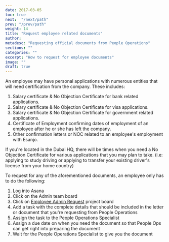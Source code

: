 ```yaml
---
date: 2017-03-05
toc: true
next:  "/next/path"
prev: "/prev/path"
weight: 14
title: "Request employee related documents"
author: 
metadesc: "Requesting official documents from People Operations"
sections: ""
categories: ""
excerpt: "How to request for employee documents"
image: ""
draft: true
---
```



An employee may have personal applications with numerous entities that will need certification from the company. These includes:

1. Salary certificate & No Objection Certificate for bank related applications.
2. Salary certificate & No Objection Certificate for visa applications.
3. Salary certificate & No Objection Certificate for government related applications.
4. Certificate of Employment confirming dates of employment of an employee after he or she has left the company.
5. Other confirmation letters or NOC related to an employee's employment with Esanjo.

If you're located in the Dubai HQ, there will be times when you need a No Objection Certificate for various applications that you may plan to take. (i.e: applying to study driving or applying to transfer your existing driver's license from your home country)

To request for any of the aforementioned documents, an employee only has to do the following:

1. Log into Asana
2. Click on the Admin team board
3. Click on [Employee Admin Request][1] project board
4. Add a task with the complete details that should be included in the letter or document that you're requesting from People Operations
5. Assign the task to the People Operations Specialist
6. Assign a due date on when you need the document so that People Ops can get right into preparing the document
7. Wait for the People Operations Specialist to give you the document

[1]: https://app.asana.com/0/272260642074460/272260642074460
